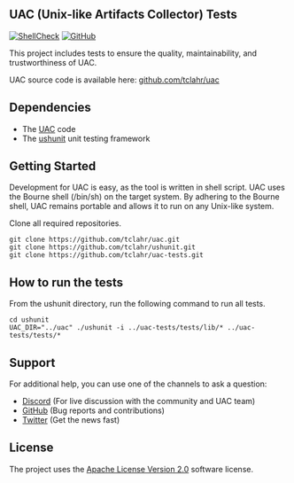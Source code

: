 ## UAC (Unix-like Artifacts Collector) Tests

[![ShellCheck](https://github.com/tclahr/uac-unit-test/actions/workflows/shellcheck.yaml/badge.svg)](https://github.com/tclahr/uac-unit-test/actions/workflows/shellcheck.yaml)
[![GitHub](https://img.shields.io/github/license/tclahr/uac-unit-test?style=flat)](LICENSE)

This project includes tests to ensure the quality, maintainability, and trustworthiness of UAC.

UAC source code is available here: [github.com/tclahr/uac](https://github.com/tclahr/uac)

## Dependencies

 - The [UAC](https://github.com/tclahr/uac) code
 - The [ushunit](github.com/tclahr/ushunit) unit testing framework

## Getting Started

Development for UAC is easy, as the tool is written in shell script. UAC uses the Bourne shell (/bin/sh) on the target system. By adhering to the Bourne shell, UAC remains portable and allows it to run on any Unix-like system.

Clone all required repositories.

```shell
git clone https://github.com/tclahr/uac.git
git clone https://github.com/tclahr/ushunit.git
git clone https://github.com/tclahr/uac-tests.git
```

## How to run the tests

From the ushunit directory, run the following command to run all tests.

```shell
cd ushunit
UAC_DIR="../uac" ./ushunit -i ../uac-tests/tests/lib/* ../uac-tests/tests/*
```

## Support

For additional help, you can use one of the channels to ask a question:

- [Discord](https://discord.com/invite/digitalforensics) (For live discussion with the community and UAC team)
- [GitHub](https://github.com/tclahr/uac-unit-test/issues) (Bug reports and contributions)
- [Twitter](https://twitter.com/tclahr) (Get the news fast)

## License

The project uses the [Apache License Version 2.0](LICENSE) software license.